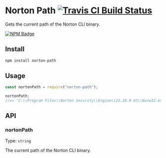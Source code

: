 # Norton Path [![Travis CI Build Status](https://img.shields.io/travis/com/Richienb/norton-path/master.svg?style=for-the-badge)](https://travis-ci.com/Richienb/norton-path)

Gets the current path of the Norton CLI binary.

[![NPM Badge](https://nodei.co/npm/norton-path.png)](https://npmjs.com/package/norton-path)

## Install

```sh
npm install norton-path
```

## Usage

```js
const nortonPath = require("norton-path");

nortonPath;
//=> 'C:\\Program Files\\Norton Security\\Engine\\22.19.9.63\\Navw32.exe'
```

## API

### nortonPath

Type: `string`

The current path of the Norton CLI binary.
